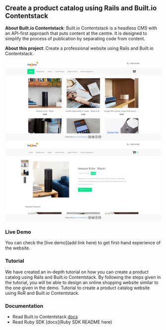 ## Create a product catalog using Rails and Built.io Contentstack

**About Built.io Contentstack**: Built.io Contentstack is a headless CMS with an API-first approach that puts content at the centre. It is designed to simplify the process of publication by separating code from content.

**About this project**: Create a professional website using Rails and Built.io Contentstack.

![Homepage Screenshot](./sample-homepage-screenshot.png?raw=true "Homepage screenshot")
![Product page Screenshot](./sample-product-screenshot.png?raw=true "Product page screenshot")

### Live Demo
You can check the [live demo](add link here) to get first-hand experience of the website.

### Tutorial
We have created an in-depth tutorial on how you can create a product catalog using Rails and Built.io Contentstack. By following the steps given in the tutorial, you will be able to design an online shopping website similar to the one given in the demo. 
Tutorial to create a product catalog website using RoR and Built.io Contentstack.

### Documentation
* Read Built.io Contentstack [docs](https://contentstackdocs.built.io/)
* Read Ruby SDK [docs](Ruby SDK README here)